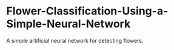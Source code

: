 # Flower-Classification-Using-a-Simple-Neural-Network
A simple artificial neural network for detecting flowers.
